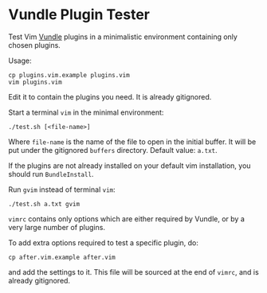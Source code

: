 # Vundle Plugin Tester

Test Vim [Vundle](https://github.com/gmarik/Vundle.vim) plugins in a minimalistic environment containing only chosen plugins.

Usage:

    cp plugins.vim.example plugins.vim
    vim plugins.vim

Edit it to contain the plugins you need. It is already gitignored.

Start a terminal `vim` in the minimal environment:

    ./test.sh [<file-name>]

Where `file-name` is the name of the file to open in the initial buffer. It will be put under the gitignored `buffers` directory. Default value: `a.txt`.

If the plugins are not already installed on your default vim installation, you should run `BundleInstall`.

Run `gvim` instead of terminal `vim`:

    ./test.sh a.txt gvim

`vimrc` contains only options which are either required by Vundle, or by a very large number of plugins.

To add extra options required to test a specific plugin, do:

    cp after.vim.example after.vim

and add the settings to it. This file will be sourced at the end of `vimrc`, and is already gitignored.
